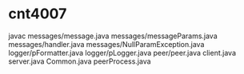 # cnt4007


javac messages/message.java messages/messageParams.java messages/handler.java messages/NullParamException.java logger/pFormatter.java logger/pLogger.java peer/peer.java client.java server.java Common.java peerProcess.java
